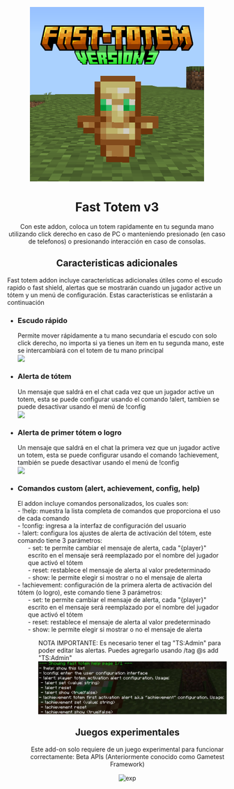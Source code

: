 <p align="center">
  <img src="./pack_icon.png" alt="icn" width=400>
  <h1 align="center">Fast Totem v3</h1>
 <p align="center"> Con este addon, coloca un totem rapidamente en tu segunda mano utilizando click derecho en caso de PC o manteniendo presionado (en caso de telefonos) o presionando interacción en caso de consolas.</p>
</p>

<p align="center">
<h2 align="center">Caracteristicas adicionales</h2>
<p>Fast totem addon incluye características adicionales útiles como el escudo rapido o fast shield, alertas que se mostrarán cuando un jugador active un tótem y un menú de configuración. Estas características se enlistarán a continuación</p>
<ul>
<li><h3>Escudo rápido</h3>Permite mover rápidamente a tu mano secundaria el escudo con solo click derecho, no importa si ya tienes un item en tu segunda mano, este se intercambiará con el totem de tu mano principal
<br><img align="center" src="./src/fast_shield.gif"></li>
<li><h3>Alerta de tótem</h3>Un mensaje que saldrá en el chat cada vez que un jugador active un totem, esta se puede configurar usando el comando !alert, tambien se puede desactivar usando el menú de !config
<br><img align="center" src="./src/totem_alert.gif"></li>
<li><h3>Alerta de primer tótem o logro</h3>Un mensaje que saldrá en el chat la primera vez que un jugador active un totem, esta se puede configurar usando el comando !achievement, también se puede desactivar usando el menú de !config
<br><img align="center" src="./src/totem_achievement.gif"></li>
<li><h3>Comandos custom (alert, achievement, config, help)</h3>
  El addon incluye comandos personalizados, los cuales son:<br>
- !help: muestra la lista completa de comandos que proporciona el uso de cada comando<br>
- !config: ingresa a la interfaz de configuración del usuario<br>
- !alert: configura los ajustes de alerta de activación del tótem, este comando tiene 3 parámetros:<br>
  <ul><il>
  - set: te permite cambiar el mensaje de alerta, cada "{player}" escrito en el mensaje será reemplazado por el nombre del jugador que activó el tótem<br>
  - reset: restablece el mensaje de alerta al valor predeterminado<br>
  - show: le permite elegir si mostrar o no el mensaje de alerta
  <il></ul>
- !achievement: configuración de la primera alerta de activación del tótem (o logro), este comando tiene 3 parámetros:<br>
  <ul><il>
  - set: te permite cambiar el mensaje de alerta, cada "{player}" escrito en el mensaje será reemplazado por el nombre del jugador que activó el tótem<br>
  - reset: restablece el mensaje de alerta al valor predeterminado<br>
  - show: le permite elegir si mostrar o no el mensaje de alerta
 <il><ul>

NOTA IMPORTANTE: Es necesario tener el tag "TS:Admin" para poder editar las alertas. Puedes agregarlo usando /tag @s add "TS:Admin"
<br><img align="center" src="./src/custom_commands.jpg">

</ul>
</p>

<p>
<h2 align="center"> Juegos experimentales </h2>
<p align="center"> Este add-on solo requiere de un juego experimental para funcionar correctamente: Beta APIs (Anteriormente conocido como Gametest Framework)</p>
<p align="center"> <img align="center" src="./experimentos.jpg" alt="exp" width=400> </p>
<p>
